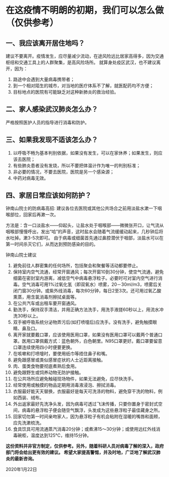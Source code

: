 # 在这疫情不明朗的初期，我们可以怎么做（仅供参考）

## 一、我应该离开居住地吗？
建议不要离开。疫情发生，应尽量减少流动，在途风险远比居家高得多，因为交通枢纽和交通工具上的人群聚集，是高风险场所。
就算身处疫区武汉，也不建议离开，因为：
1. 路途中会遇到大量病毒携带者；
2. 到一个相对陌生的城市，对当地的医疗体系不了解，就医配药均不方便；
3. 目标地点的医院有可能缺乏对这种新肺炎的救治经验。


## 二、家人感染武汉肺炎怎么办？
严格按照医护人员的指导进行消毒和防护。


## 三、如果我发现不适该怎么办？
1. 以呼吸不畅为基本判别依据，如果没有发生，可以在家休养；如果发生，则应该去医院；
2. 有些肺炎患者没有发烧，所以不要把体温计作为唯一的判别标准；
3. 非必要的情况，不要去医院，医院是另一个感染源；
4. 中药对病毒无效。


## 四、家居日常应该如何防护？


钟南山院士的防病毒高招: 建议各位去医院或其他公共场合之前用淡盐水漱一下咽喉部位，回家后再漱一次。

方法是：含一口淡盐水——仰起头，让盐水处于咽喉部——微微张开口，让气流从咽喉部慢慢呼出，发出“哈”的声音，这时盐水会随着气流缓缓动起来，几秒钟后将水吐掉。漱3-5次即可。
由于病毒或细菌首先通过鼻腔潜伏于咽部，淡盐水可以在第一时间杀灭它们，从而达到预防感染的目的。

钟南山院士建议

1. 避免前往人群密集的任何场所，包括聚会和聚餐等活动都要停止。
2. 保持室内空气流通，经常开窗通风；每次开窗10到30分钟，使空气流通，避免细菌在密封室内游离，减低空气中病毒悬浮粒子。必要时可对室内空气进行消毒。空气消毒可用1%过氧化氢（即双氧水）喷雾，20－30ml/m3，喷雾后关闭门窗30分钟。或紫外线消毒，每次60分钟，每日2至3次。还可用过氧乙酸熏蒸，用含氯消毒剂擦拭桌面等。
3. 在公共汽车或出租车要开窗通风。
4. 勤洗手，保持双手清洁，并用正确方法洗手，用洗手液搓60秒以上，用流水冲洗30秒以上。
5. 双手被呼吸系统分泌物弄污后(如打喷嚏后)应洗手。没有洗手，避免触摸眼睛、鼻及口。
6. 离开家就要戴口罩，应该使用医用口罩，如果没有医用口罩可以戴两个普通口罩。医用口罩佩戴方式：蓝色朝外，白色朝里。N95口罩更好。戴口罩要留意口罩连续使用四小时便要更换。
7. 在咳嗽和打喷嚏时，要使用纸巾等捂住鼻子和嘴。
8. 避免跟感冒或类似感冒症状的人士近距离接触。
9. 肉、蛋类食物要彻底煮熟后食用。
10. 避免跟野生或饲养动物无防护接触。
11. 在公共场所应避免触碰现场物件，如果无法避免，应尽快洗手。
12. 经常使用或触摸的物品定期用消毒液浸泡、擦拭消毒。
13. 衣服最好能天天替换，衣服最好是每天可洗涤的物料，避免穿干洗的物料，例如西装、绒布。
14. 外出返家最好先洗净头发，因为病毒可透过飞沫传播，只要你置身于密封式空间，病毒的悬浮粒子便会随空气飘浮，头发成为这些悬浮粒子最佳藏身之所。
15. 回家切勿第一时间亲吻家人，因为悬浮粒子有机会粘附在湿暖的嘴唇和面颊，应先洗漱梳洗。
16. 食具饮具可用流通蒸汽消毒20分钟；或煮沸15～30分钟；或使用远红外线消毒碗柜，温度达到125℃，维持15分钟。

**这份资料并非官方制定，仅供参考。另外，随着科研人员对病毒了解的深入，政府部门将会给出更有效的建议。
希望大家提高警惕，并及时地，广泛地了解武汉肺炎的最新咨询。**

2020年1月22日
